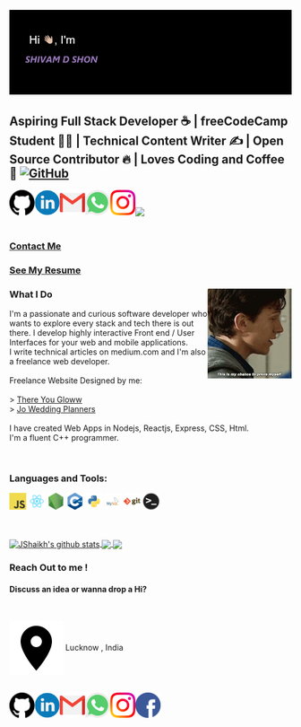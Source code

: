 ![Header](https://github.com/shivamdshon/shivamdshon/blob/main/header.png)
## Aspiring Full Stack Developer :coffee: | freeCodeCamp Student 👩‍💻 | Technical Content Writer :writing_hand: |  Open Source Contributor :fire:  | Loves Coding and Coffee :space_invader:     [![GitHub](https://img.shields.io/github/license/shivamdshon/shivamdshon?color=blue)](https://github.com/shivamdshon/about-me/LICENSE) 


 <div class="contact">
  <a target="_blank" href="https://github.com/shivamdshon"><img src="https://github.com/shivamdshon/shivamdshon/blob/main/github.svg" align="left" width="45" height="45" /></a>
  <a target="_blank" href="https://www.linkedin.com/in/shivamdshon/"><img src="https://github.com/shivamdshon/shivamdshon/blob/main/linkedin.svg"align="left"  width="45" height="45" /></a>
  <a target="_blank" href="mailto:ishivamyadav@gmail.com"><img src="https://github.com/shivamdshon/shivamdshon/blob/main/gmail.svg" align="left" width="45" height="45" /></a>
  <a target="_blank" href="https://https://wa.link/mswzp1/"><img src="https://github.com/shivamdshon/shivamdshon/blob/main/whatsapp.svg" align="left"  width="45" height="45"  /></a>
  <a target="_blank" href="https://instagram.com/shivamdshon"><img src="https://github.com/shivamdshon/shivamdshon/blob/main/instagram.svg" align="left" width="45" height="45" /></a>
  </div>    
  
  </br> 
  
![](https://visitor-badge.glitch.me/badge?page_id=shivamdshon.shivamdshon)     
</br>    



### [Contact Me](#reach-out-to-me-)    


### [See My Resume](https://drive.google.com/file/d/1oWpdqwrt1v27VUTNDT3AELWQII-iWVop/view?usp=sharing)

<html>
  <div class="container">
  <div class="row">
    <div class="col">
      <img align="right" src="https://github.com/shivamdshon/shivamdshon/blob/main/tenor.gif" class="card-img" width="150" height="160"  alt="" />
    </div>
    <div class="col">
          <h3 class="card-title">What I Do</h3>
            <p class="card-text">I'm a passionate and curious software developer who wants to explore every stack and tech there is out there.
                                I  develop highly interactive Front end / User Interfaces for your web and mobile applications.<br/>
                                 I write technical articles on medium.com and I'm also a freelance web developer.<br/><br/>Freelance Website Designed by me:<br/><br/>
                                 > <a href="https://thereyougloww.com">There You Gloww</a><br/>
                                 > <a href="https://joweddingplanners.com">Jo Wedding Planners</a><br/><br/>
                                  I have created Web Apps in Nodejs, Reactjs, Express, CSS, Html.<br/>
                                  I'm a fluent C++ programmer.</p>
    </div>
  </div>
 </div>  
</html>   



 
 
 

<!--
**shivamdshon/shivamdshon** is a ✨ _special_ ✨ repository because its `README.md` (this file) appears on your GitHub profile.

Here are some ideas to get you started:

- 🔭 I’m currently working on ...
- 🌱 I’m currently learning ...
- 👯 I’m looking to collaborate on ...
- 🤔 I’m looking for help with ...
- 💬 Ask me about ...
- 📫 How to reach me: ...
- 😄 Pronouns: ...
- ⚡ Fun fact: ...
-->    

</br>

### **Languages and Tools:**  

<code><img height="30" src="https://raw.githubusercontent.com/github/explore/80688e429a7d4ef2fca1e82350fe8e3517d3494d/topics/javascript/javascript.png"></code>
<code><img height="30" src="https://raw.githubusercontent.com/github/explore/80688e429a7d4ef2fca1e82350fe8e3517d3494d/topics/react/react.png"></code>
<code><img height="30" src="https://raw.githubusercontent.com/github/explore/80688e429a7d4ef2fca1e82350fe8e3517d3494d/topics/nodejs/nodejs.png"></code>
<code><img height="30" src="https://raw.githubusercontent.com/github/explore/80688e429a7d4ef2fca1e82350fe8e3517d3494d/topics/cpp/cpp.png"></code>
<code><img height="30" src="https://raw.githubusercontent.com/github/explore/80688e429a7d4ef2fca1e82350fe8e3517d3494d/topics/python/python.png"></code>
<code><img height="30" src="https://raw.githubusercontent.com/github/explore/80688e429a7d4ef2fca1e82350fe8e3517d3494d/topics/mysql/mysql.png"></code>
<code><img height="30" src="https://raw.githubusercontent.com/github/explore/80688e429a7d4ef2fca1e82350fe8e3517d3494d/topics/git/git.png"></code>
<code><img height="30" src="https://raw.githubusercontent.com/github/explore/80688e429a7d4ef2fca1e82350fe8e3517d3494d/topics/terminal/terminal.png"></code>

</br>        

</br>    


<a href="https://github.com/shivamdshon/github-readme-stats">
  <img align="center" src="https://github-readme-stats.vercel.app/api?username=shivamdshon&show_icons=true&include_all_commits=true&theme=dark&hide=prs" alt="JShaikh's github stats" />
</a>
<a href="https://github.com/shivamdshon/github-readme-stats">
  <img align="center" src="https://github-readme-stats.vercel.app/api/top-langs/?username=shivamdshon&layout=compact&theme=dark" />
</a>

 
 <a href="https://github.com/shivamdshon/shivamdshon.github.io">
  <!-- Change the `github-readme-stats.shivamdshon.vercel.app` to `github-readme-stats.vercel.app`  -->
  <img align="center" src="https://github-readme-stats.vercel.app/api/pin/?username=shivamdshon&repo=shivamdshon.github.io&theme=dark" />
</a>
</br>

<!--footer--> 
### Reach Out to me !
#### Discuss an idea or wanna drop a Hi?

<html>
 </br>
  <div class="location">
    <p><img src="https://github.com/shivamdshon/shivamdshon/blob/main/location.svg" style="vertical-align:middle" /> Lucknow , India</p>
  </div>
  </br>
  <div class="contact">
  <a target="_blank" href="https://github.com/shivamdshon"><img align="left" src="https://github.com/shivamdshon/shivamdshon/blob/main/github.svg" width="45" height="45" /></a>
  <a target="_blank" href="https://www.linkedin.com/in/shivamdshon/"><img align="left" src="https://github.com/shivamdshon/shivamdshon/blob/main/linkedin.svg" width="45" height="45" /></a>
  <a target="_blank" href="mailto:ishivamyadav@gmail.com"><img src="https://github.com/shivamdshon/shivamdshon/blob/main/gmail.svg" align="left" width="45" height="45" /></a>
  <a target="_blank" href="https://https://wa.link/mswzp1/"><img src="https://github.com/shivamdshon/shivamdshon/blob/main/whatsapp.svg" align="left"  width="45" height="45"  /></a>
  <a target="_blank" href="https://instagram.com/shivamdshon"><img src="https://github.com/shivamdshon/shivamdshon/blob/main/instagram.svg" align="left" width="45" height="45" /></a><a target="_blank" href="https://facebook.com/shivamdshon"><img align="left" src="https://github.com/shivamdshon/shivamdshon/blob/main/facebook.svg" width="45" height="45"  /></a>   
  </div>
</html>


